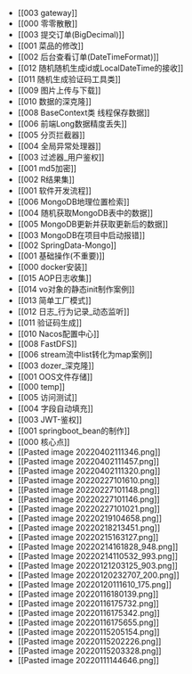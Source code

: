 - [[003 gateway]]
- [[000 零零散散]]
- [[003 提交订单(BigDecimal)]]
- [[001 菜品的修改]]
- [[002 后台查看订单(DateTimeFormat)]]
- [[012 随机随机生成id或LocalDateTime的接收]]
- [[011 随机生成验证码工具类]]
- [[009 图片上传与下载]]
- [[010 数据的深克隆]]
- [[008 BaseContext类 线程保存数据]]
- [[006 前端Long数据精度丢失]]
- [[005 分页拦截器]]
- [[004 全局异常处理器]]
- [[003 过滤器_用户鉴权]]
- [[001 md5加密]]
- [[002 R结果集]]
- [[001 软件开发流程]]
- [[006 MongoDB地理位置检索]]
- [[004 随机获取MongoDB表中的数据]]
- [[005 MongoDB更新并获取更新后的数据]]
- [[003 MongoDB在项目中启动报错]]
- [[002 SpringData-Mongo]]
- [[001 基础操作(不重要)]]
- [[000 docker安装]]
- [[015 AOP日志收集]]
- [[014 vo对象的静态init制作案例]]
- [[013 简单工厂模式]]
- [[012 日志_行为记录_动态监听]]
- [[011 验证码生成]]
- [[010 Nacos配置中心]]
- [[008 FastDFS]]
- [[006 stream流中list转化为map案例]]
- [[003 dozer_深克隆]]
- [[001 OOS文件存储]]
- [[000 temp]]
- [[005 访问测试]]
- [[004 字段自动填充]]
- [[003 JWT-鉴权]]
- [[001 springboot_bean的制作]]
- [[000 核心点]]
- [[Pasted image 20220402111346.png]]
- [[Pasted image 20220402111457.png]]
- [[Pasted image 20220402111320.png]]
- [[Pasted image 20220227101610.png]]
- [[Pasted image 20220227101148.png]]
- [[Pasted image 20220227101146.png]]
- [[Pasted image 20220227101021.png]]
- [[Pasted image 20220219104658.png]]
- [[Pasted image 20220218213451.png]]
- [[Pasted image 20220215163127.png]]
- [[Pasted Image 20220214161828_948.png]]
- [[Pasted Image 20220214110532_993.png]]
- [[Pasted Image 20220121203125_903.png]]
- [[Pasted Image 20220120232707_200.png]]
- [[Pasted Image 20220120111610_175.png]]
- [[Pasted image 20220116180139.png]]
- [[Pasted image 20220116175732.png]]
- [[Pasted image 20220116175342.png]]
- [[Pasted image 20220116175655.png]]
- [[Pasted image 20220115205154.png]]
- [[Pasted image 20220115202226.png]]
- [[Pasted image 20220115203328.png]]
- [[Pasted image 20220111144646.png]]
